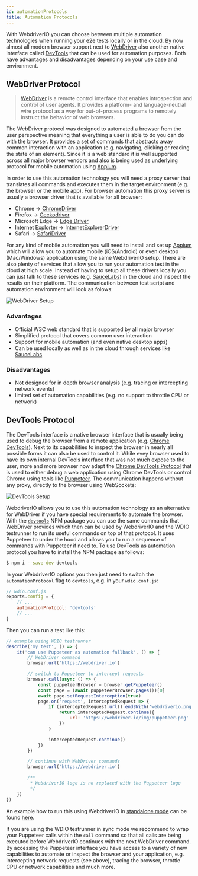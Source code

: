 ```yaml
---
id: automationProtocols
title: Automation Protocols
---
```


With WebdriverIO you can choose between multiple automation technologies when running your e2e tests locally or in the cloud. By now almost all modern browser support next to [WebDriver](https://w3c.github.io/webdriver/) also another native interface called [DevTools](https://chromedevtools.github.io/devtools-protocol/) that can be used for automation purposes. Both have advantages and disadvantages depending on your use case and environment.

## WebDriver Protocol

> [WebDriver](https://w3c.github.io/webdriver/) is a remote control interface that enables introspection and control of user agents. It provides a platform- and language-neutral wire protocol as a way for out-of-process programs to remotely instruct the behavior of web browsers.

The WebDriver protocol was designed to automated a browser from the user perspective meaning that everything a user is able to do you can do with the browser. It provides a set of commands that abstracts away common interaction with an application (e.g. navigating, clicking or reading the state of an element). Since it is a web standard it is well supported across all major browser vendors and also is being used as underlying protocol for mobile automation using [Appium](http://appium.io/).

In order to use this automation technology you will need a proxy server that translates all commands and executes them in the target environment (e.g. the browser or the mobile app). For browser automation this proxy server is usually a browser driver that is available for all browser:

- Chrome -> [ChromeDriver](http://chromedriver.chromium.org/downloads)
- Firefox -> [Geckodriver](https://github.com/mozilla/geckodriver/releases)
- Microsoft Edge -> [Edge Driver](https://developer.microsoft.com/en-us/microsoft-edge/tools/webdriver/)
- Internet Explorter -> [InternetExplorerDriver](https://github.com/SeleniumHQ/selenium/wiki/InternetExplorerDriver)
- Safari -> [SafariDriver](https://developer.apple.com/documentation/webkit/testing_with_webdriver_in_safari)

For any kind of mobile automation you will need to install and set up [Appium](http://appium.io/) which will allow you to automate mobile (iOS/Android) or even desktop (Mac/Windows) application using the same WebdriverIO setup. There are also plenty of services that allow you to run your automation test in the cloud at high scale. Instead of having to setup all these drivers locally you can just talk to these services (e.g. [SauceLabs](https://saucelabs.com/)) in the cloud and inspect the results on their platform. The communication between test script and automation environment will look as folows:

![WebDriver Setup](/img/webdriver.png)

### Advantages

- Official W3C web standard that is supported by all major browser
- Simplified protocol that covers common user interaction
- Support for mobile automation (and even native desktop apps)
- Can be used locally as well as in the cloud through services like [SauceLabs](https://saucelabs.com/)

### Disadvantages

- Not designed for in depth browser analysis (e.g. tracing or intercepting network events)
- limited set of automation capabilities (e.g. no support to throttle CPU or network)

## DevTools Protocol

The DevTools interface is a native browser interface that is usually being used to debug the browser from a remote application (e.g. [Chrome DevTools](https://developers.google.com/web/tools/chrome-devtools/)). Next to its capabilities to inspect the browser in nearly all possible forms it can also be used to control it. While evey browser used to have its own internal DevTools interface that was not much expose to the user, more and more browser now adapt the [Chrome DevTools Protocol](https://chromedevtools.github.io/devtools-protocol/) that is used to either debug a web application using Chrome DevTools or control Chrome using tools like [Puppeteer](https://pptr.dev/). The communication happens without any proxy, directly to the browser using WebSockets:

![DevTools Setup](/img/devtools.png)

WebdriverIO allows you to use this automation technology as an alternative for WebDriver if you have special requirements to automate the browser. With the [`devtools`](https://www.npmjs.com/package/devtools) NPM package you can use the same commands that WebDriver provides which then can be used by WebdriverIO and the WDIO testrunner to run its useful commands on top of that protocol. It uses Puppeteer to under the hood and allows you to run a sequence of commands with Puppeteer if need to. To use DevTools as automation protocol you have to install the NPM package as follows:

```sh
$ npm i --save-dev devtools
```

In your WebdriverIO options you then just need to switch the `automationProtocol` flag to `devtools`, e.g. in your `wdio.conf.js`:

```js
// wdio.conf.js
exports.config = {
    // ...
    automationProtocol: 'devtools'
    // ...
}
```

Then you can run a test like this:

```js
// example using WDIO testrunner
describe('my test', () => {
    it('can use Puppeteer as automation fallback', () => {
        // WebDriver command
        browser.url('https://webdriver.io')

        // switch to Puppeteer to intercept requests
        browser.call(async () => {
            const puppeteerBrowser = browser.getPuppeteer()
            const page = (await puppeteerBrowser.pages())[0]
            await page.setRequestInterception(true)
            page.on('request', interceptedRequest => {
                if (interceptedRequest.url().endsWith('webdriverio.png')) {
                    return interceptedRequest.continue({
                        url: 'https://webdriver.io/img/puppeteer.png'
                    })
                }

                interceptedRequest.continue()
            })
        })

        // continue with WebDriver commands
        browser.url('https://webdriver.io')

        /**
         * WebdriverIO logo is no replaced with the Puppeteer logo
         */
    })
})
```

An example how to run this using WebdriverIO in [standalone mode](https://webdriver.io/docs/setuptypes.html#standalone-mode) can be found [here](https://github.com/webdriverio/webdriverio/blob/master/examples/devtools/intercept.js).

If you are using the WDIO testrunner in sync mode we recommend to wrap your Puppeteer calls within the `call` command so that all calls are being executed before WebdriverIO continues with the next WebDriver command. By accessing the Puppeteer interface you have access to a variety of new capabilities to automate or inspect the browser and your application, e.g. intercepting network requests (see above), tracing the browser, throttle CPU or network capabilities and much more.

